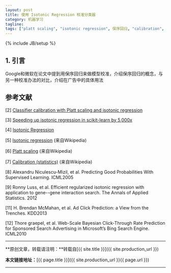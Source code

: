 ```yaml
---
layout: post
title: 使用 Isotonic Regression 校准分类器
category: 机器学习
tagline: 
tags: ["platt scaling", "isotonic regression", 保序回归, "calibration", 校准]
---
```

{% include JB/setup %}

## 1. 引言



Google和微软在论文中提到用保序回归来做模型校准，介绍保序回归的概念，与另一种校准办法的对比，介绍在广告中的具体用法


## 参考文献

[2] [Classifier calibration with Platt scaling and isotonic regression](http://fastml.com/classifier-calibration-with-platts-scaling-and-isotonic-regression/)

[3] [Speeding up isotonic regression in scikit-learn by 5,000x](http://tullo.ch/articles/speeding-up-isotonic-regression/)

[4] [Isotonic Regression](http://fa.bianp.net/blog/2013/isotonic-regression/)

[5] [Isotonic regression](https://en.wikipedia.org/wiki/Isotonic_regression) (来自Wikipedia)

[6] [Platt scaling](https://en.wikipedia.org/wiki/Platt_scaling) (来自Wikipedia)

[7] [Calibration (statistics)](https://en.wikipedia.org/wiki/Calibration_(statistics)) (来自Wikipedia)

[8] Alexandru Niculescu-Mizil, et al. Predicting Good Probabilities With Supervised Learning. ICML2005

[9] Ronny Luss, et al. Efficient regularized isotonic regression with application to gene--gene interaction search. The Annals of Applied Statistics. 2012

[11] H. Brendan McMahan, et al. Ad Click Prediction: a View from the Trenches. KDD2013

[12] Thore graepel, et al. Web-Scale Bayesian Click-Through Rate Prediction for Sponsored Search Advertising in Microsoft’s Bing Search Engine. ICML2010

* * *

**原创文章，转载请注明：**转载自[{{ site.title }}]({{ site.production_url }})

**本文链接地址：**[{{ page.title }}]({{ site.production_url }}{{ page.url }})

* * *
